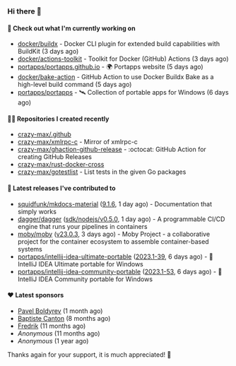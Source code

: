 ### Hi there 👋

#### 👷 Check out what I'm currently working on

- [docker/buildx](https://github.com/docker/buildx) - Docker CLI plugin for extended build capabilities with BuildKit (3 days ago)
- [docker/actions-toolkit](https://github.com/docker/actions-toolkit) - Toolkit for Docker (GitHub) Actions (3 days ago)
- [portapps/portapps.github.io](https://github.com/portapps/portapps.github.io) - 🌍 Portapps website (5 days ago)
- [docker/bake-action](https://github.com/docker/bake-action) - GitHub Action to use Docker Buildx Bake as a high-level build command (5 days ago)
- [portapps/portapps](https://github.com/portapps/portapps) - 🛰 Collection of portable apps for Windows (6 days ago)

#### 👨‍💻 Repositories I created recently

- [crazy-max/.github](https://github.com/crazy-max/.github)
- [crazy-max/xmlrpc-c](https://github.com/crazy-max/xmlrpc-c) - Mirror of xmlrpc-c
- [crazy-max/ghaction-github-release](https://github.com/crazy-max/ghaction-github-release) - :octocat: GitHub Action for creating GitHub Releases
- [crazy-max/rust-docker-cross](https://github.com/crazy-max/rust-docker-cross)
- [crazy-max/gotestlist](https://github.com/crazy-max/gotestlist) - List tests in the given Go packages

#### 🚀 Latest releases I've contributed to

- [squidfunk/mkdocs-material](https://github.com/squidfunk/mkdocs-material) ([9.1.6](https://github.com/squidfunk/mkdocs-material/releases/tag/9.1.6), 1 day ago) - Documentation that simply works
- [dagger/dagger](https://github.com/dagger/dagger) ([sdk/nodejs/v0.5.0](https://github.com/dagger/dagger/releases/tag/sdk/nodejs/v0.5.0), 1 day ago) - A programmable CI/CD engine that runs your pipelines in containers
- [moby/moby](https://github.com/moby/moby) ([v23.0.3](https://github.com/moby/moby/releases/tag/v23.0.3), 3 days ago) - Moby Project - a collaborative project for the container ecosystem to assemble container-based systems
- [portapps/intellij-idea-ultimate-portable](https://github.com/portapps/intellij-idea-ultimate-portable) ([2023.1-39](https://github.com/portapps/intellij-idea-ultimate-portable/releases/tag/2023.1-39), 6 days ago) - 🚀 IntelliJ IDEA Ultimate portable for Windows 
- [portapps/intellij-idea-community-portable](https://github.com/portapps/intellij-idea-community-portable) ([2023.1-53](https://github.com/portapps/intellij-idea-community-portable/releases/tag/2023.1-53), 6 days ago) - 🚀 IntelliJ IDEA Community portable for Windows

#### ❤️ Latest sponsors
- [Pavel Boldyrev](https://github.com/bpg) (1 month ago)
- [Baptiste Canton](https://github.com/batmac) (8 months ago)
- [Fredrik](https://github.com/fredrikscode) (11 months ago)
- _Anonymous_ (11 months ago)
- _Anonymous_ (1 year ago)

Thanks again for your support, it is much appreciated! 🙏
